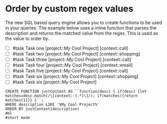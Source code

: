 # Order by custom regex values

The new SQL based query engine allows you to create functions to be used in your queries. The example below uses a inline function that parses the description and returns the matched value from the regex. This is used as the value to order by.

- [ ] #task Task one [project::My Cool Project]   [context::call]
- [ ] #task Task two [project::My Cool Project]   [context::shopping]
- [ ] #task Task three [project::My Cool Project]   [context::call]
- [ ] #task Task four [project::My Cool Project]  [context::email]
- [ ] #task Task five [project::My Cool Project]  [context::call]
- [ ] #task Task six [project::My Cool Project]  [context::shopping]
- [ ] #task Task six [project::My Cool Project]

```tasks-sql
CREATE FUNCTION justContext AS ``function(desc) { if(desc) {let matches=desc.match(/\[context::(.*)\]/); if(matches){return matches[1]}} }``;
WHERE description LIKE '%My Cool Project%'
ORDER BY justContext(description)
#ml
#short mode
```
